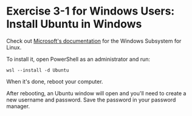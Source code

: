 # Exercise 3-1 for Windows Users: Install Ubuntu in Windows

Check out [Microsoft's documentation](https://docs.microsoft.com/en-us/windows/wsl/install) for the Windows Subsystem for Linux.

To install it, open PowerShell as an administrator and run:

```
wsl --install -d Ubuntu
```

When it's done, reboot your computer.

After rebooting, an Ubuntu window will open and you'll need to create a new username and password. Save the password in your password manager.
